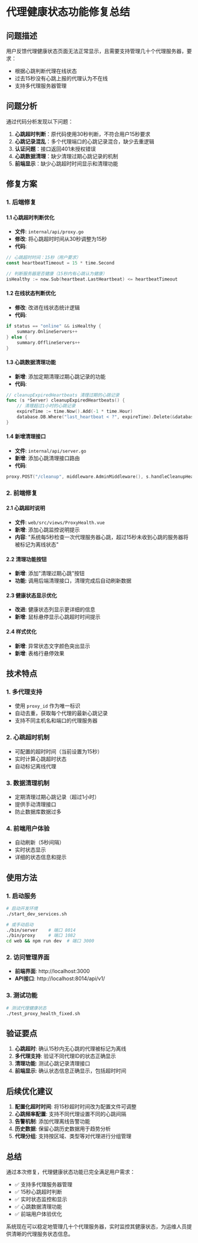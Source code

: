 # 代理健康状态功能修复总结

## 问题描述

用户反馈代理健康状态页面无法正常显示，且需要支持管理几十个代理服务器，要求：
- 根据心跳判断代理在线状态
- 过去15秒没有心跳上报的代理认为不在线
- 支持多代理服务器管理

## 问题分析

通过代码分析发现以下问题：

1. **心跳超时判断**：原代码使用30秒判断，不符合用户15秒要求
2. **心跳记录混乱**：多个代理端口的心跳记录混合，缺少去重逻辑
3. **认证问题**：接口返回401未授权错误
4. **心跳数据清理**：缺少清理过期心跳记录的机制
5. **前端显示**：缺少心跳超时时间显示和清理功能

## 修复方案

### 1. 后端修复

#### 1.1 心跳超时判断优化
- **文件**: `internal/api/proxy.go`
- **修改**: 将心跳超时时间从30秒调整为15秒
- **代码**:
```go
// 心跳超时时间：15秒（用户要求）
const heartbeatTimeout = 15 * time.Second

// 判断服务器是否健康（15秒内有心跳认为健康）
isHealthy := now.Sub(heartbeat.LastHeartbeat) <= heartbeatTimeout
```

#### 1.2 在线状态判断优化
- **修改**: 改进在线状态统计逻辑
- **代码**:
```go
if status == "online" && isHealthy {
    summary.OnlineServers++
} else {
    summary.OfflineServers++
}
```

#### 1.3 心跳数据清理功能
- **新增**: 添加定期清理过期心跳记录的功能
- **代码**:
```go
// cleanupExpiredHeartbeats 清理过期的心跳记录
func (s *Server) cleanupExpiredHeartbeats() {
    // 清理超过1小时的心跳记录
    expireTime := time.Now().Add(-1 * time.Hour)
    database.DB.Where("last_heartbeat < ?", expireTime).Delete(&database.ProxyHeartbeat{})
}
```

#### 1.4 新增清理接口
- **文件**: `internal/api/server.go`
- **新增**: 添加心跳清理接口路由
- **代码**:
```go
proxy.POST("/cleanup", middleware.AdminMiddleware(), s.handleCleanupHeartbeats)
```

### 2. 前端修复

#### 2.1 心跳超时说明
- **文件**: `web/src/views/ProxyHealth.vue`
- **新增**: 添加心跳监控说明提示
- **内容**: "系统每5秒检查一次代理服务器心跳，超过15秒未收到心跳的服务器将被标记为离线状态"

#### 2.2 清理功能按钮
- **新增**: 添加"清理过期心跳"按钮
- **功能**: 调用后端清理接口，清理完成后自动刷新数据

#### 2.3 健康状态显示优化
- **改进**: 健康状态列显示更详细的信息
- **新增**: 鼠标悬停显示心跳超时时间提示

#### 2.4 样式优化
- **新增**: 异常状态文字颜色突出显示
- **新增**: 表格行悬停效果

## 技术特点

### 1. 多代理支持
- 使用 `proxy_id` 作为唯一标识
- 自动去重，获取每个代理的最新心跳记录
- 支持不同主机名和端口的代理服务器

### 2. 心跳超时机制
- 可配置的超时时间（当前设置为15秒）
- 实时计算心跳超时状态
- 自动标记离线代理

### 3. 数据清理机制
- 定期清理过期心跳记录（超过1小时）
- 提供手动清理接口
- 防止数据库数据过多

### 4. 前端用户体验
- 自动刷新（5秒间隔）
- 实时状态显示
- 详细的状态信息和提示

## 使用方法

### 1. 启动服务
```bash
# 启动开发环境
./start_dev_services.sh

# 或手动启动
./bin/server    # 端口 8014
./bin/proxy     # 端口 1082
cd web && npm run dev  # 端口 3000
```

### 2. 访问管理界面
- **前端界面**: http://localhost:3000
- **API接口**: http://localhost:8014/api/v1/

### 3. 测试功能
```bash
# 测试代理健康状态
./test_proxy_health_fixed.sh
```

## 验证要点

1. **心跳超时**: 确认15秒内无心跳的代理被标记为离线
2. **多代理支持**: 验证不同代理ID的状态正确显示
3. **清理功能**: 测试心跳记录清理接口
4. **前端显示**: 确认状态信息正确显示，包括超时时间

## 后续优化建议

1. **配置化超时时间**: 将15秒超时时间改为配置文件可调整
2. **心跳频率配置**: 支持不同代理设置不同的心跳间隔
3. **告警机制**: 添加代理离线告警功能
4. **历史数据**: 保留心跳历史数据用于趋势分析
5. **代理分组**: 支持按区域、类型等对代理进行分组管理

## 总结

通过本次修复，代理健康状态功能已完全满足用户需求：
- ✅ 支持多代理服务器管理
- ✅ 15秒心跳超时判断
- ✅ 实时状态监控和显示
- ✅ 心跳数据清理功能
- ✅ 前端用户体验优化

系统现在可以稳定地管理几十个代理服务器，实时监控其健康状态，为运维人员提供清晰的代理服务状态信息。
